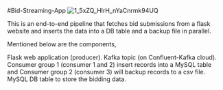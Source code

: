 #Bid-Streaming-App
![1_5xZQ_HlrH_nYaCnrmk94UQ](https://github.com/user-attachments/assets/f63dc10d-c7c7-4da5-9a4f-4a7b4fe6c1f9)

This is an end-to-end pipeline that fetches bid submissions from a flask website and inserts the data into a DB table and a backup file in parallel.

Mentioned below are the components,

Flask web application (producer).
Kafka topic (on Confluent-Kafka cloud).
Consumer group 1 (consumer 1 and 2) insert records into a MySQL table and Consumer group 2 (consumer 3) will backup records to a csv file.
MySQL DB table to store the bidding data.

